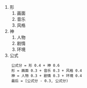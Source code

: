 1. 形
	1. 画面
	2. 音乐
	3. 风格
2. 神
	1. 人物
	2. 剧情
	3. 环境
3. 公式
```
	公式分 = 形 0.4 + 神 0.6
	形 = 画面 0.3 + 音乐 0.3 + 风格 0.4
	神 = 人物 0.3 + 剧情 0.3 + 环境 0.4
	最后 = [公式分 - 0.3, 公式分)
```